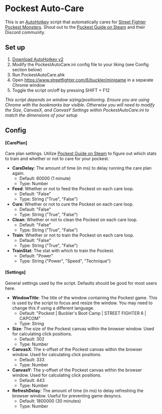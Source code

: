 # Pockest Auto-Care
This is an [AutoHotkey](https://www.autohotkey.com/) script that automatically cares for [Street Fighter Pockest Monsters](https://www.streetfighter.com/6/buckler/minigame). Shout out to the [Pockest Guide on Steam](https://steamcommunity.com/sharedfiles/filedetails/?id=3003515624&tscn=1698405122) and their Discord community.

## Set up
1. [Download AutoHotkey v2](https://www.autohotkey.com/download/ahk-v2.exe)
2. Modify the PockestAutoCare.ini config file to your liking (see Config section below)
3. Run PockestAutoCare.ahk
4. Open https://www.streetfighter.com/6/buckler/minigame in a separate Chrome window
5. Toggle the script on/off by pressing SHIFT + F12

*This script depends on window sizing/positioning. Ensure you are using Chrome with the bookmarks bar visible. Otherwise you will need to modify the Size, CanvasX, and CanvasY Settings within PockestAutoCare.ini to match the dimensions of your setup*


## Config

#### \[CarePlan\]
Care plan settings. Utilize [Pockest Guide on Steam](https://steamcommunity.com/sharedfiles/filedetails/?id=3003515624&tscn=1698405122) to figure out which stats to train and whether or not to care for your pockest.

- **CareDelay**: The amount of time (in ms) to delay running the care plan again.
    - Default: 60000 (1 minute)
    - Type: Number
- **Feed**: Whether or not to feed the Pockest on each care loop.
    - Default: "False"
    - Type: String ("True", "False")
- **Cure**: Whether or not to cure the Pockest on each care loop.
    - Default: "False"
    - Type: String ("True", "False")
- **Clean**: Whether or not to clean the Pockest on each care loop.
    - Default: "False"
    - Type: String ("True", "False")
- **Train**: Whether or not to train the Pockest on each care loop.
    - Default: "False"
    - Type: String ("True", "False")
- **TrainStat**: The stat with which to train the Pockest.
    - Default: "Power"
    - Type: String ("Power", "Speed", "Technique")

#### \[Settings\]
General settings used by the script. Defaults should be good for most users here.

- **WindowTitle**: The title of the window containing the Pockest game. This is used by the script to focus and resize the window. You may need to change this if using a different language.
    - Default: "Pockest | Buckler's Boot Camp | STREET FIGHTER 6 | CAPCOM"
    - Type: String
- **Size**: The size of the Pockest canvas within the browser window. Used for calculating click positions.
    - Default: 302
    - Type: Number
- **CanvasX**: The x-offset of the Pockest canvas within the browser window. Used for calculating click positions.
    - Default: 333
    - Type: Number
- **CanvasY**: The y-offset of the Pockest canvas within the browser window. Used for calculating click positions.
    - Default: 443
    - Type: Number
- **RefreshDelay**: The amount of time (in ms) to delay refreshing the browser window. Useful for preventing game desyncs.
    - Default: 1800000 (30 minutes)
    - Type: Number
